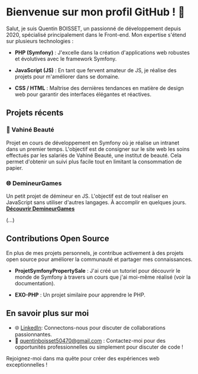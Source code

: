 # Bienvenue sur mon profil GitHub ! 👋

Salut, je suis Quentin BOISSET, un passionné de développement depuis 2020, spécialisé principalement dans le Front-end. Mon expertise s'étend sur plusieurs technologies :

- **PHP (Symfony)** : J'excelle dans la création d'applications web robustes et évolutives avec le framework Symfony.

- **JavaScript (JS)** : En tant que fervent amateur de JS, je réalise des projets pour m'améliorer dans se domaine.

- **CSS / HTML** : Maîtrise des dernières tendances en matière de design web pour garantir des interfaces élégantes et réactives.

## Projets récents

### 🚀 Vahiné Beauté
Projet en cours de développement en Symfony où je réalise un intranet dans un premier temps. L'objectif est de consigner sur le site web les soins effectués par les salariés de Vahiné Beauté, une institut de beauté. Cela permet d'obtenir un suivi plus facile tout en limitant la consommation de papier.

### 🌐 DemineurGames
Un petit projet de démineur en JS. L'objectif est de tout réaliser en JavaScript sans utiliser d'autres langages. À accomplir en quelques jours.
[**Découvrir DemineurGames**](https://demineurgames.000webhostapp.com)

(...)

## Contributions Open Source

En plus de mes projets personnels, je contribue activement à des projets open source pour améliorer la communauté et partager mes connaissances.

- **ProjetSymfonyPropertySale** : J'ai créé un tutoriel pour découvrir le monde de Symfony à travers un cours que j'ai moi-même réalisé (voir la documentation).

- **EXO-PHP** : Un projet similaire pour apprendre le PHP.

## En savoir plus sur moi

- 🌐 [LinkedIn](https://www.linkedin.com/in/quentin-boisset/): Connectons-nous pour discuter de collaborations passionnantes.
- 📧 quentinboisset50470@gmail.com : Contactez-moi pour des opportunités professionnelles ou simplement pour discuter de code !


Rejoignez-moi dans ma quête pour créer des expériences web exceptionnelles !
